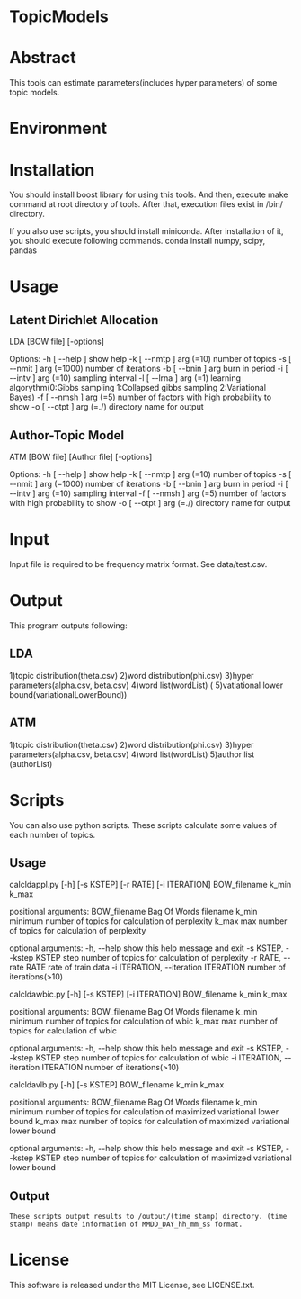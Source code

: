 # TopicModels
# Abstract
This tools can estimate parameters(includes hyper parameters) of some topic models.
# Environment
# Installation
You should install boost library for using this tools.
And then, execute make command at root directory of tools. After that, execution files exist in /bin/ directory.

If you also use scripts, you should install miniconda.
After installation of it, you should execute following commands.
conda install numpy, scipy, pandas

# Usage
## Latent Dirichlet Allocation
 LDA [BOW file] [-options]

Options:
  -h [ --help ]             show help
  -k [ --nmtp ] arg (=10)   number of topics
  -s [ --nmit ] arg (=1000) number of iterations
  -b [ --bnin ] arg         burn in period
  -i [ --intv ] arg (=10)   sampling interval
  -l [ --lrna ] arg (=1)    learning algorythm(0:Gibbs sampling 1:Collapsed gibbs sampling 2:Variational Bayes)
  -f [ --nmsh ] arg (=5)    number of factors with high probability to show
  -o [ --otpt ] arg (=./)   directory name for output

## Author-Topic Model
 ATM [BOW file] [Author file] [-options]

Options:
  -h [ --help ]             show help
  -k [ --nmtp ] arg (=10)   number of topics
  -s [ --nmit ] arg (=1000) number of iterations
  -b [ --bnin ] arg         burn in period
  -i [ --intv ] arg (=10)   sampling interval
  -f [ --nmsh ] arg (=5)    number of factors with high probability to show
  -o [ --otpt ] arg (=./)   directory name for output
# Input
  Input file is required to be frequency matrix format. See data/test.csv.
# Output
  This program outputs following:
## LDA
  1)topic distribution(theta.csv) 2)word distribution(phi.csv) 3)hyper parameters(alpha.csv, beta.csv) 4)word list(wordList) ( 5)vatiational lower bound(variationalLowerBound))
## ATM
  1)topic distribution(theta.csv) 2)word distribution(phi.csv) 3)hyper parameters(alpha.csv, beta.csv) 4)word list(wordList) 5)author list (authorList)
# Scripts
  You can also use python scripts. These scripts calculate some values of each number of topics.
## Usage
calcldappl.py [-h] [-s KSTEP] [-r RATE] [-i ITERATION]
                     BOW_filename k_min k_max

positional arguments:
  BOW_filename          Bag Of Words filename
  k_min                 minimum number of topics for calculation of perplexity
  k_max                 max number of topics for calculation of perplexity

optional arguments:
  -h, --help            show this help message and exit
  -s KSTEP, --kstep KSTEP
                        step number of topics for calculation of perplexity
  -r RATE, --rate RATE  rate of train data
  -i ITERATION, --iteration ITERATION
                        number of iterations(>10)

calcldawbic.py [-h] [-s KSTEP] [-i ITERATION] BOW_filename k_min k_max

positional arguments:
  BOW_filename          Bag Of Words filename
  k_min                 minimum number of topics for calculation of wbic
  k_max                 max number of topics for calculation of wbic

optional arguments:
  -h, --help            show this help message and exit
  -s KSTEP, --kstep KSTEP
                        step number of topics for calculation of wbic
  -i ITERATION, --iteration ITERATION
                        number of iterations(>10)

calcldavlb.py [-h] [-s KSTEP] BOW_filename k_min k_max

positional arguments:
  BOW_filename          Bag Of Words filename
  k_min                 minimum number of topics for calculation of maximized
                        variational lower bound
  k_max                 max number of topics for calculation of maximized
                        variational lower bound

optional arguments:
  -h, --help            show this help message and exit
  -s KSTEP, --kstep KSTEP
                        step number of topics for calculation of maximized
                        variational lower bound
## Output
    These scripts output results to /output/(time stamp) directory. (time stamp) means date information of MMDD_DAY_hh_mm_ss format.
# License
This software is released under the MIT License, see LICENSE.txt.
